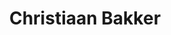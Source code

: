 ---
category: residents
layout: post
title: Christiaan Bakker
profession: spacial design 
image: /images/residents/chrisbakker_01.png
website: www.christiaanbakker.com
image:
- /images/residents/chrisbakker_01.png
  - /images/residents/chrisbakker_02.png
  - /images/residents/chrisbakker_03.png
  - /images/residents/chrisbakker_04.png
  - /images/residents/chrisbakker_05.png
---